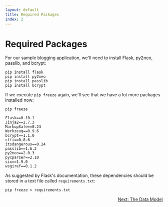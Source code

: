 ```yaml
---
layout: default
title: Required Packages
index: 2
---
```


# Required Packages

For our sample blogging application, we'll need to install Flask, py2neo, passlib, and bcrypt:

```
pip install flask
pip install py2neo
pip install passlib
pip install bcrypt
```

If we execute `pip freeze` again, we'll see that we have a lot more packages installed now:

```
pip freeze
```

```
Flask==0.10.1
Jinja2==2.7.3
MarkupSafe==0.23
Werkzeug==0.9.6
bcrypt==1.1.0
cffi==0.8.6
itsdangerous==0.24
passlib==1.6.2
py2neo==2.0.3
pycparser==2.10
six==1.9.0
wsgiref==0.1.2
```

As suggested by Flask's documentation, these dependencies should be stored in a text file called `requirements.txt`:

```
pip freeze > requirements.txt
```

<p align="right"><a href="{{ site.baseurl }}/pages/the-data-model.html">Next: The Data Model</a></p>
